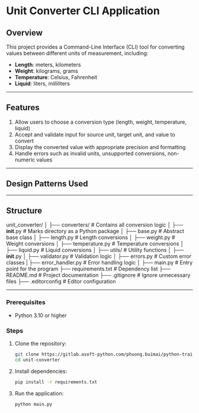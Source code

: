 # Unit Converter CLI Application

## Overview
This project provides a Command-Line Interface (CLI) tool for converting values between different units of measurement, including:
- **Length**: meters, kilometers
- **Weight**: kilograms, grams
- **Temperature**: Celsius, Fahrenheit
- **Liquid**: liters, milliliters

---

## Features
1. Allow users to choose a conversion type (length, weight, temperature, liquid)
2. Accept and validate input for source unit, target unit, and value to convert
3. Display the converted value with appropriate precision and formatting
4. Handle errors such as invalid units, unsupported conversions, non-numeric values

---

## Design Patterns Used

---

## Structure
unit_converter/
│
├── converters/              # Contains all conversion logic
│   ├── __init__.py          # Marks directory as a Python package
│   ├── base.py              # Abstract base class
│   ├── length.py            # Length conversions
│   ├── weight.py            # Weight conversions
│   ├── temperature.py       # Temperature conversions
│   ├── liquid.py            # Liquid conversions
│
├── utils/                   # Utility functions
│   ├── __init__.py
│   ├── validator.py         # Validation logic
│   ├── errors.py            # Custom error classes
|   ├── error_handler.py     # Error handling logic
│
├── main.py                  # Entry point for the program
├── requirements.txt         # Dependency list
├── README.md                # Project documentation
├── .gitignore               # Ignore unnecessary files
├── .editorconfig            # Editor configuration

---
### Prerequisites
- Python 3.10 or higher

### Steps
1. Clone the repository:
   ```bash
   git clone https://gitlab.asoft-python.com/phuong.buimai/python-training
   cd unit-converter
   ```

2. Install dependencies:
   ```bash
   pip install -r requirements.txt
   ```

3. Run the application:
   ```bash
   python main.py
   ```

